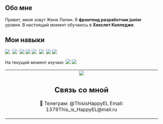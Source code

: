 ## Обо мне

Привет, меня зовут Женя Лапин. Я **фронтенд разработчик junior** уровня. В настоящий момент обучаюсь в **Хекслет Колледже**.

## Мои навыки

<img src="https://img.shields.io/badge/HTML-%23E34F26.svg?logo=html5&logoColor=white"> 
<img src="https://img.shields.io/badge/CSS-1572B6?logo=css3&logoColor=fff"> 
<img src="https://img.shields.io/badge/JavaScript-F7DF1E?logo=javascript&logoColor=000">
<img src="https://img.shields.io/badge/Python-3776AB?logo=python&logoColor=fff">
<img src="https://img.shields.io/badge/GitHub-%23121011.svg?logo=github&logoColor=white"> 
<img src="https://img.shields.io/badge/npm-CB3837?logo=npm&logoColor=fff"> 
<img src="https://img.shields.io/badge/%D0%9E%D0%9E%D0%9F-blue?logo=c%2B%2B">
<img src="https://img.shields.io/badge/MVC-orange?logo=rubyonrails">

На текущий момент изучаю:
<img src="https://img.shields.io/badge/React-%231B74D2?logo=react&logoColor=white">
<img src="https://img.shields.io/badge/TypeScript-%232D79C7?logo=typescript&logoColor=white">

<table><tbody><tr border="none"><td width="50%" align="center">
<img src="https://www.codewars.com/users/This_is_Happy/badges/large">


## Связь со мной

<p align="center">🔗 Телеграм: @ThisisHappyEL </a> Email: 1379This_is_HappyEL@mail.ru</p>

